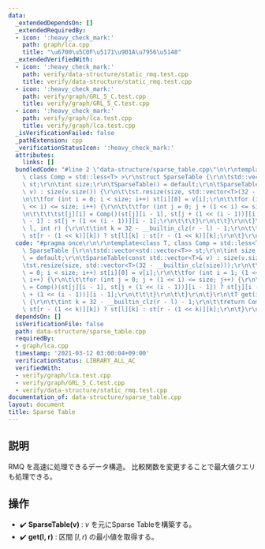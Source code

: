 ```yaml
---
data:
  _extendedDependsOn: []
  _extendedRequiredBy:
  - icon: ':heavy_check_mark:'
    path: graph/lca.cpp
    title: "\u6700\u5C0F\u5171\u901A\u7956\u5148"
  _extendedVerifiedWith:
  - icon: ':heavy_check_mark:'
    path: verify/data-structure/static_rmq.test.cpp
    title: verify/data-structure/static_rmq.test.cpp
  - icon: ':heavy_check_mark:'
    path: verify/graph/GRL_5_C.test.cpp
    title: verify/graph/GRL_5_C.test.cpp
  - icon: ':heavy_check_mark:'
    path: verify/graph/lca.test.cpp
    title: verify/graph/lca.test.cpp
  _isVerificationFailed: false
  _pathExtension: cpp
  _verificationStatusIcon: ':heavy_check_mark:'
  attributes:
    links: []
  bundledCode: "#line 2 \"data-structure/sparse_table.cpp\"\n\r\ntemplate<class T,\
    \ class Comp = std::less<T> >\r\nstruct SparseTable {\r\n\tstd::vector<std::vector<T>>\
    \ st;\r\n\tint size;\r\n\tSparseTable() = default;\r\n\tSparseTable(const std::vector<T>&\
    \ v) : size(v.size()) {\r\n\t\tst.resize(size, std::vector<T>(32 - __builtin_clz(size)));\r\
    \n\t\tfor (int i = 0; i < size; i++) st[i][0] = v[i];\r\n\t\tfor (int i = 1; (1\
    \ << i) <= size; i++) {\r\n\t\t\tfor (int j = 0; j + (1 << i) <= size; j++) {\r\
    \n\t\t\t\tst[j][i] = Comp()(st[j][i - 1], st[j + (1 << (i - 1))][i - 1]) ? st[j][i\
    \ - 1] : st[j + (1 << (i - 1))][i - 1];\r\n\t\t\t}\r\n\t\t}\r\n\t}\r\n\tT get(int\
    \ l, int r) {\r\n\t\tint k = 32 - __builtin_clz(r - l) - 1;\r\n\t\treturn Comp()(st[l][k],\
    \ st[r - (1 << k)][k]) ? st[l][k] : st[r - (1 << k)][k];\r\n\t}\r\n};\n"
  code: "#pragma once\r\n\r\ntemplate<class T, class Comp = std::less<T> >\r\nstruct\
    \ SparseTable {\r\n\tstd::vector<std::vector<T>> st;\r\n\tint size;\r\n\tSparseTable()\
    \ = default;\r\n\tSparseTable(const std::vector<T>& v) : size(v.size()) {\r\n\t\
    \tst.resize(size, std::vector<T>(32 - __builtin_clz(size)));\r\n\t\tfor (int i\
    \ = 0; i < size; i++) st[i][0] = v[i];\r\n\t\tfor (int i = 1; (1 << i) <= size;\
    \ i++) {\r\n\t\t\tfor (int j = 0; j + (1 << i) <= size; j++) {\r\n\t\t\t\tst[j][i]\
    \ = Comp()(st[j][i - 1], st[j + (1 << (i - 1))][i - 1]) ? st[j][i - 1] : st[j\
    \ + (1 << (i - 1))][i - 1];\r\n\t\t\t}\r\n\t\t}\r\n\t}\r\n\tT get(int l, int r)\
    \ {\r\n\t\tint k = 32 - __builtin_clz(r - l) - 1;\r\n\t\treturn Comp()(st[l][k],\
    \ st[r - (1 << k)][k]) ? st[l][k] : st[r - (1 << k)][k];\r\n\t}\r\n};"
  dependsOn: []
  isVerificationFile: false
  path: data-structure/sparse_table.cpp
  requiredBy:
  - graph/lca.cpp
  timestamp: '2021-03-12 03:00:04+09:00'
  verificationStatus: LIBRARY_ALL_AC
  verifiedWith:
  - verify/graph/lca.test.cpp
  - verify/graph/GRL_5_C.test.cpp
  - verify/data-structure/static_rmq.test.cpp
documentation_of: data-structure/sparse_table.cpp
layout: document
title: Sparse Table
---
```


## 説明
RMQ を高速に処理できるデータ構造。
比較関数を変更することで最大値クエリも処理できる。

## 操作
- :heavy_check_mark: **SparseTable(v)** : $v$ を元にSparse Tableを構築する。
- :heavy_check_mark: **get(l, r)** : 区間 $[l,r)$ の最小値を取得する。
